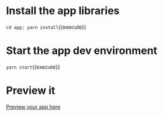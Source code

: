 # Install the app libraries

`cd app; yarn install`{{execute}}

# Start the app dev environment

`yarn start`{{execute}}

# Preview it

[Preview your app here](https://[[HOST_SUBDOMAIN]]-3000-[[KATACODA_HOST]].environments.katacoda.com/widget)
